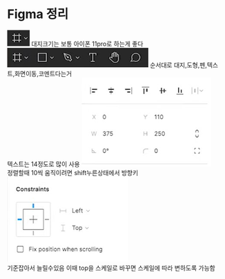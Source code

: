 # Figma 정리
<img src="대지.jpg"> 대지크기는 보통 아이폰 11pro로 하는게 좋다   
<img src="메뉴.jpg">
순서대로 대지,도형,펜,텍스트,화면이동,코멘트다는거   
텍스트는 14정도로 많이 사용
<img src="정렬.jpg">   
정렬할때 10씩 움직이려면 shift누른상태에서 방향키   
<img src="기준.jpg">   
기준잡아서 늘릴수있음 이때 top을 스케일로 바꾸면 스케일에 따라 변하도록 가능함   
